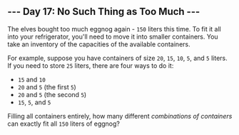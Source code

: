 <h2>--- Day 17: No Such Thing as Too Much ---</h2><p>The elves bought too much eggnog again - <code>150</code> liters this time.  To fit it all into your refrigerator, you'll need to move it into smaller containers.  You take an inventory of the capacities of the available containers.</p>
<p>For example, suppose you have containers of size <code>20</code>, <code>15</code>, <code>10</code>, <code>5</code>, and <code>5</code> liters.  If you need to store <code>25</code> liters, there are four ways to do it:</p>
<ul>
<li><code>15</code> and <code>10</code></li>
<li><code>20</code> and <code>5</code> (the first <code>5</code>)</li>
<li><code>20</code> and <code>5</code> (the second <code>5</code>)</li>
<li><code>15</code>, <code>5</code>, and <code>5</code></li>
</ul>
<p>Filling all containers entirely, how many different <em>combinations of containers</em> can exactly fit all <code>150</code> liters of eggnog?</p>
